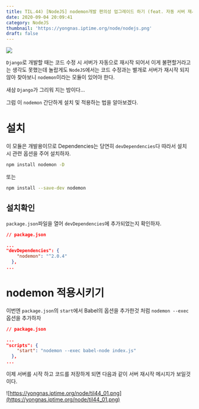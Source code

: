 ```yaml
---
title: TIL.44) [NodeJS] nodemon개발 편의성 업그레이드 하기 (feat. 자동 서버 재시작)
date: 2020-09-04 20:09:41
category: NodeJS
thumbnail: 'https://yongnas.iptime.org/node/nodejs.png'
draft: false
---
```


![](https://yongnas.iptime.org/node/nodejs.png)

`Django`로 개발할 때는 코드 수정 시 서버가 자동으로 재시작 되어서 이게 불편할거라고는 생각도 못했는데 놀랍게도 `NodeJS`에서는 코드 수정과는 별개로 서버가 재시작 되지 않아 찾아보니 `nodemon`이라는 모듈이 있어야 한다.

새삼 `Django`가 그리워 지는 밤이다...

그럼 이 `nodemon` 간단하게 설치 및 적용하는 법을 알아보겠다.

# 설치

이 모듈은 개발용이므로 Dependencies는 당연히 `devDependencies`다 따라서 설치 시 관련 옵션을 주어 설치하자.

```bash
npm install nodemon -D
```

또는

```bash
npm install --save-dev nodemon
```

## 설치확인

`package.json`파일을 열어 `devDependencies`에 추가되었는지 확인하자.

```json
// package.json

...
"devDependencies": {
    "nodemon": "^2.0.4"
  },
...
```

# nodemon 적용시키기

이번엔 `package.json`의 `start`에서 Babel의 옵션을 추가한것 처럼 `nodemon --exec`옵션을 추가하자

```json
// package.json

...
"scripts": {
    "start": "nodemon --exec babel-node index.js"
  },
...
```

이제 서버를 시작 하고 코드를 저장하게 되면 다음과 같이 서버 재시작 메시지가 보일것이다.

![https://yongnas.iptime.org/node/til44_01.png](https://yongnas.iptime.org/node/til44_01.png)
